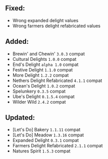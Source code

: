 ## Fixed:
- Wrong expanded delight values
- Wrong farmers delight refabricated values

## Added:
- Brewin' and Chewin' `3.0.3` compat
- Cultural Delights `1.0.0` compat
- End's Delight `alpha 1.0` compat
- Festive Delight `1.1.0` compat
- More Delight `1.2.2` compat
- Nethers Delight Refabricated `4.1.1` compat
- Ocean's Delight `1.0.2` compat
- Spelunkery `0.3.5` compat
- Ube's Delight `0.1.5.4` compat
- Wilder Wild `2.4.2` compat

## Updated:
- [Let's Do] Bakery `1.1.11` compat
- [Let's Do] Meadow `1.3.16` compat
- Expanded Delight `0.3.1` compat
- Farmers Delight Refabricated `2.1.1` compat
- Natures Spirit `1.5.3` compat